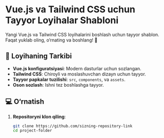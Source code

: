 # Vue.js va Tailwind CSS uchun Tayyor Loyihalar Shabloni

Yangi Vue.js va Tailwind CSS loyihalarini boshlash uchun tayyor shablon. Faqat yuklab oling, o‘rnating va boshlang! 🚀

## 📂 Loyihaning Tarkibi
- **Vue.js konfiguratsiyasi**: Modern dasturlar uchun sozlangan.
- **Tailwind CSS**: Chiroyli va moslashuvchan dizayn uchun tayyor.
- **Tayyor papkalar tuzilishi**: `src`, `components`, va `assets`.
- **Oson sozlash**: Ishni tez boshlashga tayyor.

## 💻 O‘rnatish
1. **Repositoryni klon qiling**:
   ```bash
   git clone https://github.com/sizning-repository-link
   cd project-folder
